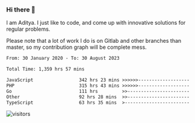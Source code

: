 ### Hi there 👋

I am Aditya. I just like to code, and come up with innovative solutions for regular problems.

Please note that a lot of work I do is on Gitlab and other branches than master, so my contribution graph will be complete mess.

<!--START_SECTION:waka-->

```txt
From: 30 January 2020 - To: 30 August 2023

Total Time: 1,359 hrs 57 mins

JavaScript                 342 hrs 23 mins >>>>>>-------------------   25.18 %
PHP                        315 hrs 43 mins >>>>>>-------------------   23.22 %
Go                         111 hrs         >>-----------------------   08.16 %
Other                      92 hrs 28 mins  >>-----------------------   06.80 %
TypeScript                 63 hrs 35 mins  >------------------------   04.68 %
```

<!--END_SECTION:waka-->

![visitors](https://visitor-badge.glitch.me/badge?page_id=BrainBuzzer.visitor-badge&left_color=green&right_color=red)
